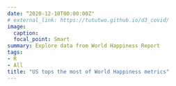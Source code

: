 ```yaml
---
date: “2020-12-10T00:00:00Z"
# external_link: https://tututwo.github.io/d3_covid/
image:
  caption: 
  focal_point: Smart
summary: Explore data from World Happiness Report
tags:
- R
- All
title: "US tops the most of World Happiness metrics"
---
```

